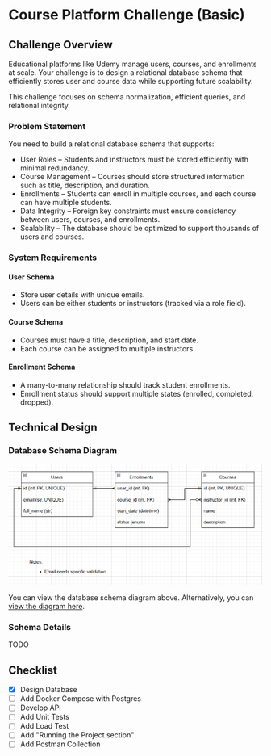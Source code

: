 # Course Platform Challenge (Basic)

## Challenge Overview
Educational platforms like Udemy manage users, courses, and enrollments at scale. Your challenge is to design a relational database schema that efficiently stores user and course data while supporting future scalability.

This challenge focuses on schema normalization, efficient queries, and relational integrity.

### Problem Statement
You need to build a relational database schema that supports:

- User Roles – Students and instructors must be stored efficiently with minimal redundancy.
- Course Management – Courses should store structured information such as title, description, and duration.
- Enrollments – Students can enroll in multiple courses, and each course can have multiple students.
- Data Integrity – Foreign key constraints must ensure consistency between users, courses, and enrollments.
- Scalability – The database should be optimized to support thousands of users and courses.

### System Requirements
#### User Schema
- Store user details with unique emails.
- Users can be either students or instructors (tracked via a role field).

#### Course Schema
- Courses must have a title, description, and start date.
- Each course can be assigned to multiple instructors.

#### Enrollment Schema
- A many-to-many relationship should track student enrollments.
- Enrollment status should support multiple states (enrolled, completed, dropped).

## Technical Design

### Database Schema Diagram
![Database Schema](./docs/images/database_diagram.png)

You can view the database schema diagram above. Alternatively, you can [view the diagram here](https://drive.google.com/file/d/1CghoPV0pf40ic4QtFel1G55nUCBdNB8s/view?usp=sharing).

### Schema Details
TODO


## Checklist
- [x] Design Database
- [ ] Add Docker Compose with Postgres
- [ ] Develop API
- [ ] Add Unit Tests
- [ ] Add Load Test
- [ ] Add "Running the Project section"
- [ ] Add Postman Collection

